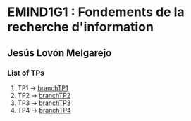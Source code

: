 # EMIND1G1 : Fondements de la recherche d'information

## Jesús Lovón Melgarejo

### List of TPs

1. TP1 -> [branchTP1](https://github.com/jeslev/UPS-FRI/tree/TP1)
2. TP2 -> [branchTP2](https://github.com/jeslev/UPS-FRI/tree/TP2)
3. TP3 -> [branchTP3]()
4. TP4 -> [branchTP4]()
